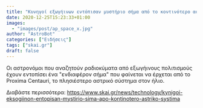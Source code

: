 ```yaml
---
title: "Κυνηγοί εξωγήινων εντόπισαν μυστήριο σήμα από το κοντινότερο αστρικό σύστημα"
date: 2020-12-25T15:23:33+01:00
images:
  - "images/post/ap_space_x.jpg"
author: "AstroBot"
categories: ["Ειδήσεις"]
tags: ["skai.gr"]
draft: false
---
```


Οι αστρονόμοι που αναζητούν ραδιοκύματα από εξωγήινους πολιτισμούς έχουν εντοπίσει ένα "ενδιαφέρον σήμα" που φαίνεται να έρχεται από το Proxima Centauri, το πλησιέστερο αστρικό σύστημα στον ήλιο.

Διαβάστε περισσότερα: https://www.skai.gr/news/technology/kynigoi-eksogiinon-entopisan-mystirio-sima-apo-kontinotero-astriko-systima

